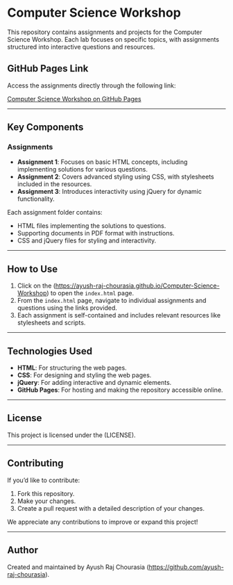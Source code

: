 # Computer Science Workshop

This repository contains assignments and projects for the Computer Science Workshop. Each lab focuses on specific topics, with assignments structured into interactive questions and resources.

## GitHub Pages Link

Access the assignments directly through the following link:

[Computer Science Workshop on GitHub Pages](https://ayush-raj-chourasia.github.io/Computer-Science-Workshop/)


---

## Key Components

### Assignments
- **Assignment 1**: Focuses on basic HTML concepts, including implementing solutions for various questions.
- **Assignment 2**: Covers advanced styling using CSS, with stylesheets included in the resources.
- **Assignment 3**: Introduces interactivity using jQuery for dynamic functionality.

Each assignment folder contains:
- HTML files implementing the solutions to questions.
- Supporting documents in PDF format with instructions.
- CSS and jQuery files for styling and interactivity.

---

## How to Use

1. Click on the (https://ayush-raj-chourasia.github.io/Computer-Science-Workshop) to open the `index.html` page.
2. From the `index.html` page, navigate to individual assignments and questions using the links provided.
3. Each assignment is self-contained and includes relevant resources like stylesheets and scripts.

---

## Technologies Used

- **HTML**: For structuring the web pages.
- **CSS**: For designing and styling the web pages.
- **jQuery**: For adding interactive and dynamic elements.
- **GitHub Pages**: For hosting and making the repository accessible online.

---

## License

This project is licensed under the (LICENSE).

---

## Contributing

If you’d like to contribute:
1. Fork this repository.
2. Make your changes.
3. Create a pull request with a detailed description of your changes.

We appreciate any contributions to improve or expand this project!

---

## Author

Created and maintained by Ayush Raj Chourasia (https://github.com/ayush-raj-chourasia).
